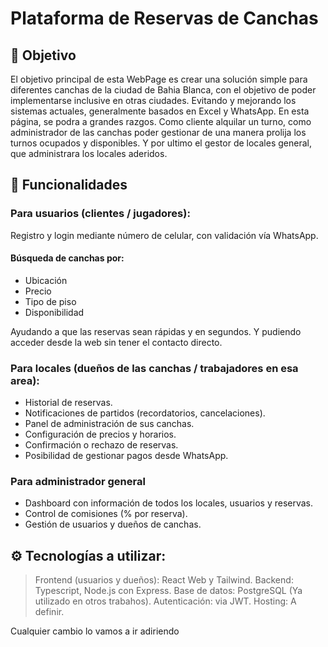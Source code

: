 # Plataforma de Reservas de Canchas 

## 🚀 Objetivo
El objetivo principal de esta WebPage es crear una solución simple para diferentes canchas de la ciudad de Bahia Blanca, con el objetivo de poder implementarse inclusive en otras ciudades. Evitando y mejorando los sistemas actuales, generalmente basados en Excel y WhatsApp.
En esta página, se podra a grandes razgos. Como cliente alquilar un turno, como administrador de las canchas poder gestionar de una manera prolija los turnos ocupados y disponibles. Y por ultimo el gestor de locales general, que administrara los locales aderidos.

## 🔑 Funcionalidades
### Para usuarios (clientes / jugadores):
Registro y login mediante número de celular, con validación vía WhatsApp.

#### Búsqueda de canchas por:
- Ubicación
- Precio
- Tipo de piso
- Disponibilidad

Ayudando a que las reservas sean rápidas y en segundos. Y pudiendo acceder desde la web sin tener el contacto directo.

### Para locales (dueños de las canchas / trabajadores en esa area):
- Historial de reservas.
- Notificaciones de partidos (recordatorios, cancelaciones).
- Panel de administración de sus canchas.
- Configuración de precios y horarios.
- Confirmación o rechazo de reservas.
- Posibilidad de gestionar pagos desde WhatsApp.

### Para administrador general
- Dashboard con información de todos los locales, usuarios y reservas.
- Control de comisiones (% por reserva).
- Gestión de usuarios y dueños de canchas.

## ⚙️ Tecnologías a utilizar:
> Frontend (usuarios y dueños): React Web y Tailwind.
> Backend: Typescript, Node.js con Express.
> Base de datos: PostgreSQL (Ya utilizado en otros trabahos).
> Autenticación: via JWT.
> Hosting: A definir.

Cualquier cambio lo vamos a ir adiriendo